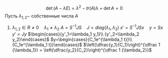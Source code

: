 $$\det(A-\lambda E)=\lambda^2-tr(A)\lambda + \det A=0$$
Пусть $\lambda_{1,2}-$ собственные числа $A$
1. $\lambda_{1, 2}\in R\neq 0 \quad \lambda_1 \neq \lambda_2$
	$A=S^{-1}JS\quad J=diag(\lambda_1, \lambda_2)$
	$x'=S^{-1} J S x\quad y=Sx$
	$y'=Jy$
	$\begin{cases}{y'_1=\lambda_1 y_1}\\ {y'_2=\lambda_2 y_2}\end{cases}$
	$y=\begin{cases}{C_1e^{\lambda_1 t}}\\ {C_1e^{\lambda_1 t}}\end{cases}$
	$\left(\dfrac{y_1}{C_1}\right)^{\dfrac 1 {\lambda_1}} = \left(\dfrac{y_2}{C_2}\right)^{\dfrac 1 {\lambda_2}}$
	
